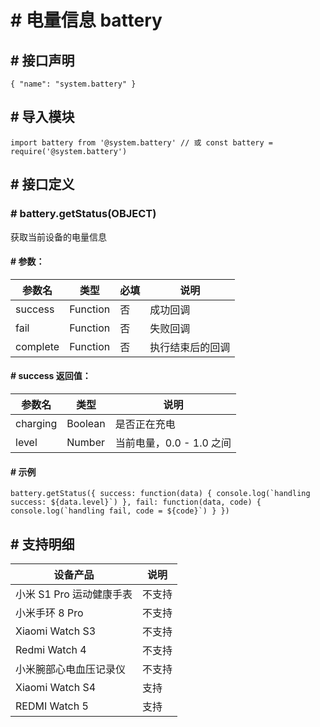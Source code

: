 <!-- 源地址: https://iot.mi.com/vela/quickapp/zh/features/system/battery.html -->

# # 电量信息 battery

## # 接口声明

``` { "name": "system.battery" } ```

## # 导入模块

``` import battery from '@system.battery' // 或 const battery = require('@system.battery') ```

## # 接口定义

### # battery.getStatus(OBJECT)

获取当前设备的电量信息

#### # 参数：

参数名 | 类型 | 必填 | 说明  
---|---|---|---  
success | Function | 否 | 成功回调  
fail | Function | 否 | 失败回调  
complete | Function | 否 | 执行结束后的回调  
  
#### # success 返回值：

参数名 | 类型 | 说明  
---|---|---  
charging | Boolean | 是否正在充电  
level | Number | 当前电量，0.0 - 1.0 之间  
  
#### # 示例

``` battery.getStatus({ success: function(data) { console.log(`handling success: ${data.level}`) }, fail: function(data, code) { console.log(`handling fail, code = ${code}`) } }) ```

## # 支持明细

设备产品 | 说明  
---|---  
小米 S1 Pro 运动健康手表 | 不支持  
小米手环 8 Pro | 不支持  
Xiaomi Watch S3 | 不支持  
Redmi Watch 4 | 不支持  
小米腕部心电血压记录仪 | 不支持  
Xiaomi Watch S4 | 支持  
REDMI Watch 5 | 支持
